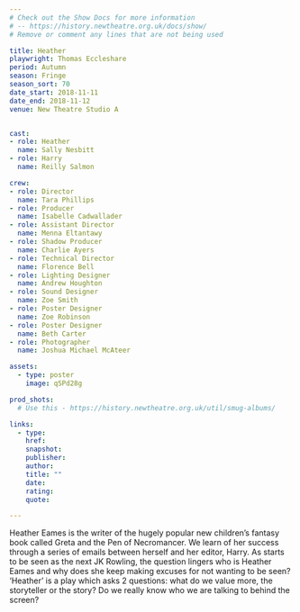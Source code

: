 ```yaml
---
# Check out the Show Docs for more information 
# -- https://history.newtheatre.org.uk/docs/show/
# Remove or comment any lines that are not being used 

title: Heather
playwright: Thomas Eccleshare
period: Autumn
season: Fringe
season_sort: 70
date_start: 2018-11-11
date_end: 2018-11-12
venue: New Theatre Studio A


cast:
- role: Heather
  name: Sally Nesbitt
- role: Harry
  name: Reilly Salmon

crew:
- role: Director
  name: Tara Phillips
- role: Producer
  name: Isabelle Cadwallader
- role: Assistant Director
  name: Menna Eltantawy
- role: Shadow Producer
  name: Charlie Ayers
- role: Technical Director
  name: Florence Bell
- role: Lighting Designer
  name: Andrew Houghton
- role: Sound Designer
  name: Zoe Smith
- role: Poster Designer
  name: Zoe Robinson
- role: Poster Designer
  name: Beth Carter
- role: Photographer
  name: Joshua Michael McAteer

assets:
  - type: poster
    image: qSPd28g

prod_shots:
  # Use this - https://history.newtheatre.org.uk/util/smug-albums/

links:
  - type:
    href:
    snapshot:
    publisher:
    author:
    title: ""
    date:
    rating:
    quote:

---
```


Heather Eames is the writer of the hugely popular new children’s fantasy book called Greta and the Pen of Necromancer. We learn of her success through a series of emails between herself and her editor, Harry. As starts to be seen as the next JK Rowling, the question lingers who is Heather Eames and why does she keep making excuses for not wanting to be seen? ‘Heather’ is a play which asks 2 questions: what do we value more, the storyteller or the story? Do we really know who we are talking to behind the screen?
